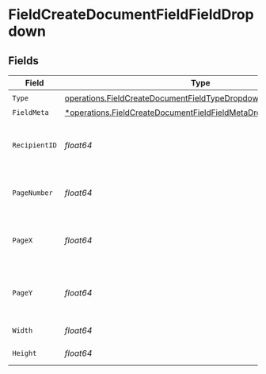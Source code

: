 # FieldCreateDocumentFieldFieldDropdown


## Fields

| Field                                                                                                                                               | Type                                                                                                                                                | Required                                                                                                                                            | Description                                                                                                                                         |
| --------------------------------------------------------------------------------------------------------------------------------------------------- | --------------------------------------------------------------------------------------------------------------------------------------------------- | --------------------------------------------------------------------------------------------------------------------------------------------------- | --------------------------------------------------------------------------------------------------------------------------------------------------- |
| `Type`                                                                                                                                              | [operations.FieldCreateDocumentFieldTypeDropdownRequestBody1](../../models/operations/fieldcreatedocumentfieldtypedropdownrequestbody1.md)          | :heavy_check_mark:                                                                                                                                  | N/A                                                                                                                                                 |
| `FieldMeta`                                                                                                                                         | [*operations.FieldCreateDocumentFieldFieldMetaDropdownRequestBody](../../models/operations/fieldcreatedocumentfieldfieldmetadropdownrequestbody.md) | :heavy_minus_sign:                                                                                                                                  | N/A                                                                                                                                                 |
| `RecipientID`                                                                                                                                       | *float64*                                                                                                                                           | :heavy_check_mark:                                                                                                                                  | The ID of the recipient to create the field for.                                                                                                    |
| `PageNumber`                                                                                                                                        | *float64*                                                                                                                                           | :heavy_check_mark:                                                                                                                                  | The page number the field will be on.                                                                                                               |
| `PageX`                                                                                                                                             | *float64*                                                                                                                                           | :heavy_check_mark:                                                                                                                                  | The X coordinate of where the field will be placed.                                                                                                 |
| `PageY`                                                                                                                                             | *float64*                                                                                                                                           | :heavy_check_mark:                                                                                                                                  | The Y coordinate of where the field will be placed.                                                                                                 |
| `Width`                                                                                                                                             | *float64*                                                                                                                                           | :heavy_check_mark:                                                                                                                                  | The width of the field.                                                                                                                             |
| `Height`                                                                                                                                            | *float64*                                                                                                                                           | :heavy_check_mark:                                                                                                                                  | The height of the field.                                                                                                                            |